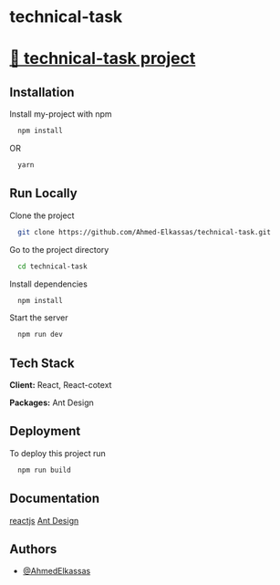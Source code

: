 # technical-task

# [🚀 technical-task project](https://ahmed-elkassas.github.io/technical-task/)

## Installation

Install my-project with npm

```bash
  npm install
```
OR

```bash
  yarn
```
## Run Locally

Clone the project

```bash
  git clone https://github.com/Ahmed-Elkassas/technical-task.git
```

Go to the project directory

```bash
  cd technical-task
```

Install dependencies

```bash
  npm install
```

Start the server

```bash
  npm run dev
```


## Tech Stack
**Client:** React, React-cotext

**Packages:** Ant Design


## Deployment

To deploy this project run

```bash
  npm run build
```


## Documentation

[reactjs](https://reactjs.org/)
[Ant Design](https://ant.design/)


## Authors

- [@AhmedElkassas](https://github.com/Ahmed-Elkassas)
